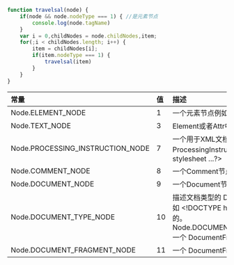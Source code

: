 ```js
function travelsal(node) {
    if(node && node.nodeType === 1) { //是元素节点
        console.log(node.tagName)
    }
    var i = 0,childNodes = node.childNodes,item;
    for(;i < childNodes.length; i++) {
        item = childNodes[i];
        if(item.nodeType === 1) {
            travelsal(item)
        }
    }
}
```

| 常量 | 值 | 描述 |
| :-----| :-----| :-----|
| Node.ELEMENT_NODE | 1 | 一个元素节点例如\<p>,\<br> |
| Node.TEXT_NODE | 3 | Element或者Attr中的实际的文字 |
| Node.PROCESSING_INSTRUCTION_NODE | 7 | 一个用于XML文档的ProcessingInstruction，例如\<?xml-stylesheet ...?>
| Node.COMMENT_NODE | 8 | 一个Comment节点 |
| Node.DOCUMENT_NODE | 9 | 一个Document节点 |
| Node.DOCUMENT_TYPE_NODE | 10 | 描述文档类型的 DocumentType 节点。例如 \<!DOCTYPE html>  就是用于 HTML5 的。Node.DOCUMENT_FRAGMENT_NODE11一个 DocumentFragment 节点 |
| Node.DOCUMENT_FRAGMENT_NODE | 11 | 一个 DocumentFragment 节点 |